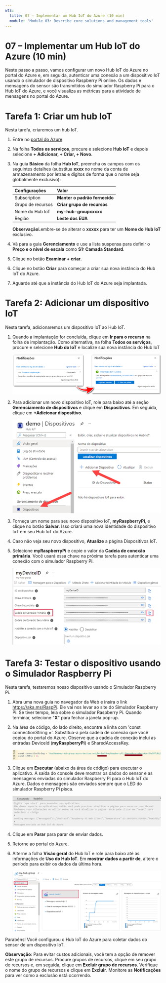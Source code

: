 ```yaml
---
wts:
  title: 07 – Implementar um Hub IoT do Azure (10 min)
  module: 'Module 03: Describe core solutions and management tools'
---
```

# <a name="07---implement-an-azure-iot-hub-10-min"></a>07 – Implementar um Hub IoT do Azure (10 min)

Neste passo a passo, vamos configurar um novo Hub IoT do Azure no portal do Azure e, em seguida, autenticar uma conexão a um dispositivo IoT usando o simulador de dispositivo Raspberry Pi online. Os dados e mensagens do sensor são transmitidos do simulador Raspberry Pi para o Hub IoT do Azure, e você visualiza as métricas para a atividade de mensagens no portal do Azure.

# <a name="task-1-create-an-iot-hub"></a>Tarefa 1: Criar um hub IoT 

Nesta tarefa, criaremos um hub IoT. 

1. Entre no [portal do Azure](https://portal.azure.com).

2. Na folha **Todos os serviços**, procure e selecione **Hub IoT** e depois selecione **+ Adicionar, + Criar, + Novo**.

3. Na guia **Básico** da folha **Hub IoT**, preencha os campos com os seguintes detalhes (substitua **xxxx** no nome da conta de armazenamento por letras e dígitos de forma que o nome seja globalmente exclusivo):

    | Configurações | Valor |
    |--|--|
    | Subscription | **Manter o padrão fornecido** |
    | Grupo de recursos | **Criar grupo de recursos** |
    | Nome do Hub IoT | **my-hub-groupxxxxx** |
    | Região | **Leste dos EUA** |

    **Observação**Lembre-se de alterar o **xxxxx** para ter um **Nome do Hub IoT** exclusivo.

4. Vá para a guia **Gerenciamento** e use a lista suspensa para definir o **Preço e o nível de escala** como **S1: Camada Standard**.

5. Clique no botão **Examinar + criar**.

6. Clique no botão **Criar** para começar a criar sua nova instância do Hub IoT do Azure.

7. Aguarde até que a instância do Hub IoT do Azure seja implantada. 

# <a name="task-2-add-an-iot-device"></a>Tarefa 2: Adicionar um dispositivo IoT

Nesta tarefa, adicionaremos um dispositivo IoT ao Hub IoT. 

1. Quando a implantação for concluída, clique em **Ir para o recurso** na folha de implantação. Como alternativa, na folha **Todos os serviços**, procure e selecione **Hub do IoT** e localize sua nova instância do Hub IoT

    ![Captura de tela da implantação em andamento e notificações de implantação bem-sucedida no portal do Azure.](../images/0601.png)

2. Para adicionar um novo dispositivo IoT, role para baixo até a seção **Gerenciamento de dispositivos** e clique em **Dispositivos**. Em seguida, clique em **+Adicionar dispositivo**.

    ![Captura de tela do painel de dispositivos IoT, destacado na folha de navegação do Hub IoT, no portal do Azure. O botão Novo é destacado para ilustrar como adicionar uma nova identidade do dispositivo IoT ao Hub IoT.](../images/0602.png)

3. Forneça um nome para seu novo dispositivo IoT, **myRaspberryPi**, e clique no botão **Salvar**. Isso criará uma nova identidade do dispositivo IoT em seu Hub IoT do Azure.

4. Caso não veja seu novo dispositivo, **Atualize** a página Dispositivos IoT. 

5. Selecione **myRaspberryPi** e copie o valor da **Cadeia de conexão primária**. Você usará essa chave na próxima tarefa para autenticar uma conexão com o simulador Raspberry Pi.

    ![Captura de tela da página Cadeia de conexão primária com o ícone de cópia destacado.](../images/0603.png)

# <a name="task-3-test-the-device-using-a-raspberry-pi-simulator"></a>Tarefa 3: Testar o dispositivo usando o Simulador Raspberry Pi

Nesta tarefa, testaremos nosso dispositivo usando o Simulador Raspberry Pi. 

1. Abra uma nova guia no navegador da Web e insira o link https://aka.ms/RaspPi. Ele vai nos levar ao site do Simulador Raspberry Pi. Se tiver tempo, leia sobre o simulador Raspberry Pi. Quando terminar, selecione "**X**" para fechar a janela pop-up.

2. Na área de código, do lado direito, encontre a linha com 'const connectionString ='. Substitua-a pela cadeia de conexão que você copiou do portal do Azure. Observe que a cadeia de conexão inclui as entradas DeviceId (**myRaspberryPi**) e SharedAccessKey.

    ![Captura de tela da área de codificação no simulador Raspberry Pi.](../images/0604.png)

3. Clique em **Executar** (abaixo da área de código) para executar o aplicativo. A saída do console deve mostrar os dados do sensor e as mensagens enviadas do simulador Raspberry Pi para o Hub IoT do Azure. Dados e mensagens são enviados sempre que o LED do simulador Raspberry Pi pisca. 

    ![Captura de tela do console do simulador Raspberry Pi.  A saída do console mostra dados do sensor e mensagens enviadas do simulador Raspberry Pi para o Hub IoT do Azure.](../images/0605.png)

5. Clique em **Parar** para parar de enviar dados.

6. Retorne ao portal do Azure.

7. Alterne a folha **Visão geral** do Hub IoT e role para baixo até as informações de **Uso do Hub IoT**. Em **mostrar dados a partir de**, altere o período para exibir os dados da última hora.

    ![Captura de tela das métricas na área de uso do Hub IoT do portal do Azure.](../images/0606.png)


Parabéns! Você configurou o Hub IoT do Azure para coletar dados do sensor de um dispositivo IoT.

**Observação**: Para evitar custos adicionais, você tem a opção de remover este grupo de recursos. Procure grupos de recursos, clique em seu grupo de recursos e, em seguida, clique em **Excluir grupo de recursos**. Verifique o nome do grupo de recursos e clique em **Excluir**. Monitore as **Notificações** para ver como a exclusão está ocorrendo.
